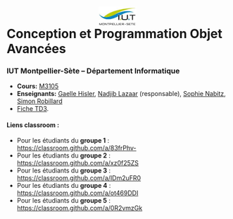 # <img src="ressources/logo.jpeg" width="17%" style="margin:auto;display:block;"/> Conception et Programmation Objet Avancées 
### IUT Montpellier-Sète – Département Informatique
* **Cours:** [M3105](https://github.com/IUTInfoMontpSete-M3105/Ressources)
* **Enseignants:** [Gaelle Hisler](mailto:gaelle.Hisler@umontpellier.fr), [Nadjib Lazaar](mailto:nadjib.lazaar@umontpellier.fr) (responsable), [Sophie Nabitz](mailto:sophie.nabitz@univ-avignon.fr), [Simon Robillard](mailto:simon.robillard@umontpellier.fr) 
* [Fiche TD3](TD3.pdf).

#### Liens classroom :
* Pour les étudiants du **groupe 1** : https://classroom.github.com/a/83frPhv-
* Pour les étudiants du **groupe 2** : https://classroom.github.com/a/xz0f25ZS
* Pour les étudiants du **groupe 3** : https://classroom.github.com/a/IDm2uFR0
* Pour les étudiants du **groupe 4** : https://classroom.github.com/a/ot469DDI
* Pour les étudiants du **groupe 5** : https://classroom.github.com/a/0R2vmzGk


